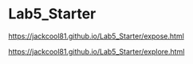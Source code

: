 # Lab5_Starter

https://jackcool81.github.io/Lab5_Starter/expose.html

https://jackcool81.github.io/Lab5_Starter/explore.html
